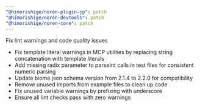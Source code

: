 ```yaml
---
"@himorishige/noren-plugin-jp": patch
"@himorishige/noren-devtools": patch
"@himorishige/noren-core": patch
---
```


Fix lint warnings and code quality issues

- Fix template literal warnings in MCP utilities by replacing string concatenation with template literals
- Add missing radix parameter to parseInt calls in test files for consistent numeric parsing
- Update biome.json schema version from 2.1.4 to 2.2.0 for compatibility
- Remove unused imports from example files to clean up code
- Fix unused variable warnings by prefixing with underscore
- Ensure all lint checks pass with zero warnings
